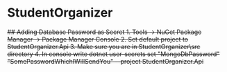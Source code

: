# StudentOrganizer

<del>
## Adding Database Password as Secret
1. Tools -> NuGet Package Manager -> Package Manager Console
2. Set default project to StudentOrganizer.Api
3. Make sure you are in StudentOrganizer\src directory
4. In console write dotnet user-secrets set "MongoDbPassword" "SomePasswordWhichIWillSendYou" --project StudentOrganizer.Api
</del>
